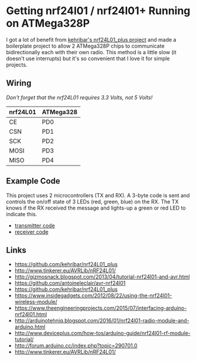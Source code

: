 # Getting nrf24l01 / nrf24l01+ Running on ATMega328P
I got a lot of benefit from [kehribar's nrf24L01_plus project](kehribar/nrf24L01_plus) and made a boilerplate project to allow 2 ATMega328P chips to communicate bidirectionally each with their own radio. This method is a little slow (it doesn't use interrupts) but it's so convenient that I love it for simple projects.

## Wiring
_Don't forget that the nrf24L01 requires 3.3 Volts, not 5 Volts!_

nrf24L01 | ATMega328
--- | ---
CE | PD0
CSN | PD1
SCK | PD2
MOSI | PD3
MISO | PD4

## Example Code
This project uses 2 microcontrollers (TX and RX). A 3-byte code is sent and controls the on/off state of 3 LEDs (red, green, blue) on the RX. The TX knows if the RX received the message and lights-up a green or red LED to indicate this.

* [transmitter code](src/main_tx.c)
* [receiver code](src/main_tx.c)

## Links
* https://github.com/kehribar/nrf24L01_plus
* http://www.tinkerer.eu/AVRLib/nRF24L01/
* http://gizmosnack.blogspot.com/2013/04/tutorial-nrf24l01-and-avr.html
* https://github.com/antoineleclair/avr-nrf24l01
* https://github.com/kehribar/nrf24L01_plus
* https://www.insidegadgets.com/2012/08/22/using-the-nrf24l01-wireless-module/
* https://www.theengineeringprojects.com/2015/07/interfacing-arduino-nrf24l01.html
* http://arduinotehniq.blogspot.com/2016/01/nrf24l01-radio-module-and-arduino.html
* http://www.deviceplus.com/how-tos/arduino-guide/nrf24l01-rf-module-tutorial/
* http://forum.arduino.cc/index.php?topic=290701.0
* http://www.tinkerer.eu/AVRLib/nRF24L01/